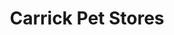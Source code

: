 ---
title: "Carrick Pet Stores"
address: "24, North St, Carrickfergus, Co. Antrim BT38 7AQ"
tel: "028 9335 1599"
county: "Antrim"
category: "Zoos And Aquariums"
type: "Content"
lat: "054.7154120000"
lng: "-005.8072880000"
---